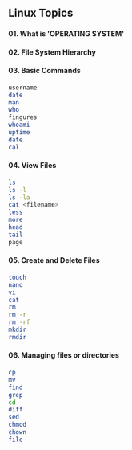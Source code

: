 ## Linux Topics
   #### 01. What is 'OPERATING SYSTEM'
   #### 02. File System Hierarchy
   #### 03. Basic Commands
   ```sh
   username
   date
   man 
   who
   fingures
   whoami
   uptime
   date
   cal
   ``` 
   #### 04. View Files
   ```sh
   ls
   ls -l
   ls -la
   cat <filename>
   less
   more
   head
   tail
   page
   ```
   #### 05. Create and Delete Files
   ```sh
   touch
   nano
   vi
   cat
   rm
   rm -r
   rm -rf
   mkdir
   rmdir
   ```
   #### 06. Managing files or directories
   ```sh
   cp
   mv
   find
   grep
   cd
   diff
   sed
   chmod
   chown
   file
   ```

